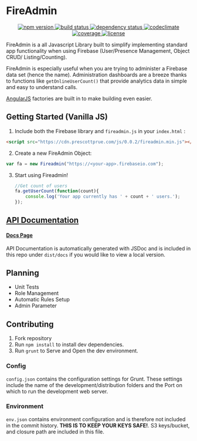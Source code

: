 # FireAdmin
<p align="center">
  <!-- Npm Version -->
  <a href="https://npmjs.org/package/fireadmin">
    <img src="https://img.shields.io/npm/v/fireadmin.svg" alt="npm version">
  </a>
  <!-- Build Status -->
  <a href="https://travis-ci.org/KyperTech/fireadmin">
    <img src="http://img.shields.io/travis/KyperTech/fireadmin.svg" alt="build status">
  </a>
  <!-- Dependency Status -->
  <a href="https://david-dm.org/KyperTech/fireadmin">
    <img src="https://david-dm.org/KyperTech/fireadmin.svg" alt="dependency status">
  </a>
  <!-- Codeclimate -->
  <a href="https://codeclimate.com/github/kypertech/FireAdmin">
    <img src="https://codeclimate.com/github/KyperTech/FireAdmin/badges/gpa.svg" alt="codeclimate">
  </a>
  <!-- Coverage -->
  <a href="https://codeclimate.com/github/KyperTech/FireAdmin">
    <img src="https://codeclimate.com/github/KyperTech/FireAdmin/badges/coverage.svg" alt="coverage">
  </a>
  <!-- License -->
  <a href="https://github.com/KyperTech/FireAdmin/blob/master/LICENSE.md">
    <img src="https://img.shields.io/npm/l/fireadmin.svg" alt="license">
  </a>
</p>

FireAdmin is a all Javascript Library built to simplify implementing standard app functionality when using Firebase (User/Presence Management, Object CRUD/ Listing/Counting).

FireAdmin is especially useful when you are trying to administer a Firebase data set (hence the name). Administration dashboards are a breeze thanks to functions like `getOnlineUserCount()` that provide analytics data in simple and easy to understand calls.

[AngularJS](http://angularjs.org) factories are built in to make building even easier.

## Getting Started (Vanilla JS)

1. Include both the Firebase library and  `fireadmin.js` in your `index.html` :

  ```html
  <script src="https://cdn.prescottprue.com/js/0.0.2/fireadmin.min.js"></script>

  ```

2. Create a new FireAdmin Object:

  ```javascript
var fa = new Fireadmin("https://<your-app>.firebaseio.com");
  ```

3. Start using Fireadmin!
    ```javascript
    //Get count of users
    fa.getUserCount(function(count){
        console.log('Your app currently has ' + count + ' users.');
    });
    ```

## [API Documentation](https://s3.amazonaws.com/prescottprue/Fireadmin/current/docs/Fireadmin.html)
#### [Docs Page](https://s3.amazonaws.com/prescottprue/Fireadmin/current/docs/Fireadmin.html)

API Documentation is automatically generated with JSDoc and is included in this repo under `dist/docs` if you would like to view a local version.

## Planning
* Unit Tests
* Role Management
* Automatic Rules Setup
* Admin Parameter

## Contributing

1. Fork repository
2. Run `npm install` to install dev dependencies.
3. Run `grunt` to Serve and Open the dev environment.

### Config

`config.json` contains the configuration settings for Grunt. These settings include the name of the development/distribution folders and the Port on which to run the development web server.

### Environment

`env.json` contains environment configuration and is therefore not included in the commit history. **THIS IS TO KEEP YOUR KEYS SAFE!**. S3 keys/bucket, and closure path are included in this file.
